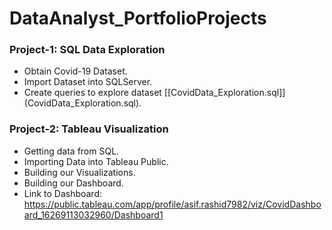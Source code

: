 # DataAnalyst_PortfolioProjects

### Project-1: SQL Data Exploration
- Obtain Covid-19 Dataset.
- Import Dataset into SQLServer.
- Create queries to explore dataset [[CovidData_Exploration.sql]] (CovidData_Exploration.sql).

### Project-2: Tableau Visualization
- Getting data from SQL.
- Importing Data into Tableau Public.
- Building our Visualizations.
- Building our Dashboard.
- Link to Dashboard: https://public.tableau.com/app/profile/asif.rashid7982/viz/CovidDashboard_16269113032960/Dashboard1
